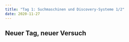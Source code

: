 ```yaml
---
title: "Tag 1: Suchmaschinen und Discovery-Systeme 1/2"
date: 2020-11-27
---
```


## Neuer Tag, neuer Versuch


